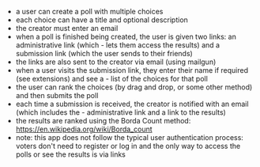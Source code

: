 - a user can create a poll with multiple choices
- each choice can have a title and optional description
- the creator must enter an email
- when a poll is finished being created, the user is given two links: an administrative link (which - lets them access the results) and a submission link (which the user sends to their friends)
- the links are also sent to the creator via email (using mailgun)
- when a user visits the submission link, they enter their name if required (see extensions) and see a - list of the choices for that poll
- the user can rank the choices (by drag and drop, or some other method) and then submits the poll
- each time a submission is received, the creator is notified with an email (which includes the - administrative link and a link to the results)
- the results are ranked using the Borda Count method: https://en.wikipedia.org/wiki/Borda_count
- note: this app does not follow the typical user authentication process: voters don't need to register or log in and the only way to access the polls or see the results is via links